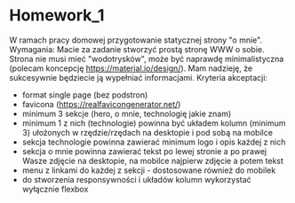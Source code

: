 # Homework_1
W ramach pracy domowej przygotowanie statycznej strony "o mnie".
Wymagania:
Macie za zadanie stworzyć prostą stronę WWW o sobie. Strona nie musi mieć "wodotrysków", może być naprawdę minimalistyczna (polecam koncepcję https://material.io/design/). Mam nadzieję, że sukcesywnie będziecie ją wypełniać informacjami.
Kryteria akceptacji:
- format single page (bez podstron)
- favicona (https://realfavicongenerator.net/)
- minimum 3 sekcje (hero, o mnie, technologię jakie znam)
- minimum 1 z nich (technologie) powinna być układem kolumn (minimum 3) ułożonych w rzędzie/rzędach na desktopie i pod sobą na mobilce
- sekcja technologie powinna zawierać minimum logo i opis każdej z nich
- sekcja o mnie powinna zawierać tekst po lewej stronie a po prawej Wasze zdjęcie na desktopie, na mobilce najpierw zdjęcie a potem tekst
- menu z linkami do każdej z sekcji - dostosowane również do mobilek
- do stworzenia responsywności i układów kolumn wykorzystać wyłącznie flexbox